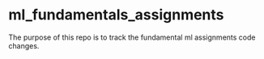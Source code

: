 # ml_fundamentals_assignments
The purpose of this repo is to track the fundamental ml assignments code changes.
